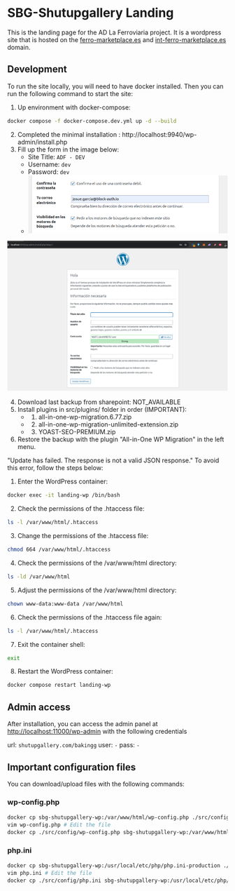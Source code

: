 # SBG-Shutupgallery Landing

This is the landing page for the AD La Ferroviaria project. It is a wordpress site that is hosted on the [ferro-marketplace.es](https://landing.ferro-marketplace.es/) and [int-ferro-marketplace.es](https://int-landing.ferro-marketplace.es/) domain.


## Development

To run the site locally, you will need to have docker installed. Then you can run the following command to start the site:

1. Up environment with docker-compose:
```bash
docker compose -f docker-compose.dev.yml up -d --build
```
2. Completed the minimal installation : http://localhost:9940/wp-admin/install.php
3. Fill up the form in the image below:
    * Site Title: ```ADF - DEV```
    * Username: ```dev```
    * Password: ```dev```
    * ![image](./docs/install_002.png)

![image](./docs/install_001.png)

4. Download last backup from sharepoint: NOT_AVAILABLE
5. Install plugins in src/plugins/ folder in order (IMPORTANT):
    * 1. all-in-one-wp-migration.6.77.zip
    * 2. all-in-one-wp-migration-unlimited-extension.zip
    * 3. YOAST-SEO-PREMIUM.zip
6. Restore the backup with the plugin "All-in-One WP Migration" in the left menu.

"Update has failed. The response is not a valid JSON response." To avoid this error, follow the steps below:

1. Enter the WordPress container:
```bash
docker exec -it landing-wp /bin/bash
```

2. Check the permissions of the .htaccess file:
```bash
ls -l /var/www/html/.htaccess
```

3. Change the permissions of the .htaccess file:
```bash
chmod 664 /var/www/html/.htaccess
```

4. Check the permissions of the /var/www/html directory:
```bash
ls -ld /var/www/html
```

5. Adjust the permissions of the /var/www/html directory:
```bash
chown www-data:www-data /var/www/html
```

6. Check the permissions of the .htaccess file again:
```bash
ls -l /var/www/html/.htaccess
```

7. Exit the container shell:
```bash
exit
```

8. Restart the WordPress container:
```bash
docker compose restart landing-wp
```

## Admin access

After installation, you can access the admin panel at [http://localhost:11000/wp-admin](http://localhost:11000/wp-admin) with the following credentials

url: ```shutupgallery.com/bakingg```
user: ```-```
pass: ```-```


## Important configuration files

You can download/upload files with the following commands:

### wp-config.php

```bash
docker cp sbg-shutupgallery-wp:/var/www/html/wp-config.php ./src/config/wp-config.php
vim wp-config.php # Edit the file
docker cp ./src/config/wp-config.php sbg-shutupgallery-wp:/var/www/html/wp-config.php
```

### php.ini

```bash
docker cp sbg-shutupgallery-wp:/usr/local/etc/php/php.ini-production ./src/config/php.ini
vim php.ini # Edit the file
docker cp ./src/config/php.ini sbg-shutupgallery-wp:/usr/local/etc/php/php.ini
```